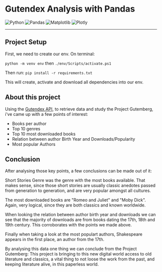# Gutendex Analysis with Pandas

![Python](https://img.shields.io/badge/python-3670A0?style=for-the-badge&logo=python&logoColor=ffdd54)
![Pandas](https://img.shields.io/badge/pandas-%23150458.svg?style=for-the-badge&logo=pandas&logoColor=white)
![Matplotlib](https://img.shields.io/badge/Matplotlib-%23ffffff.svg?style=for-the-badge&logo=Matplotlib&logoColor=black)
![Plotly](https://img.shields.io/badge/Plotly-%233F4F75.svg?style=for-the-badge&logo=plotly&logoColor=white)

<hr>

## Project Setup

First, we need to create our env. On terminal:

<code>python -m venv env</code> then <code>./env/Scripts/activate.ps1</code>

Then run: 
<code>pip install -r requirements.txt</code>

This will create, activate and download all dependencies into our env.

## About this project

Using the [Gutendex API](https://gutendex.com/), to retrieve data and study the Project Gutemberg, i've came up with a few points of interest:

- Books per author
- Top 10 genres
- Top 10 most downloaded books
- Relation between author Birth Year and Downloads/Popularity
- Most popular Authors

## Conclusion

After analysing those key points, a few conclusions can be made out of it:

Short Stories Genre was the genre with the most books available. That makes sense, since those short stories are usually classic anedotes passed from generation to generation, and are very popular amongst all cultures.

The most downloaded books are "Romeo and Juliet" and "Moby Dick". Again, very logical, since they are both classics and known worldwide.

When looking the relation between author birth year and downloads we can see 
that the majority of downloads are from books dating the 17th, 18th and 19th century. This corroborates with the points we made above.

Finally when taking a look at the most populart authors, Shakespeare appears in the first place, an author from the 17th.

By analysing this data one thing we can conclude from the Project Gutemberg:
This project is bringing to this new digital world access to old literature and classics, a vital thing to not loose the work from the past, and keeping literature alive, in this paperless world.